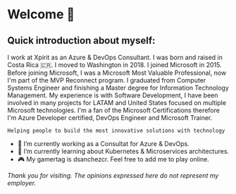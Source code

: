 # Welcome 👋

## Quick introduction about myself:

I work at Xpirit as an Azure & DevOps Consultant. I was born and raised in Costa Rica 🇨🇷. I moved to Washington in 2018. I joined Microsoft in 2015. Before joining Microsoft, I was a Microsoft Most Valuable Professional, now I'm part of the MVP Reconnect program. I graduated from Computer Systems Engineer and finishing a Master degree for Information Technology Management. My experience is with Software Development, I have been involved in many projects for LATAM and United States focused on multiple Microsoft technologies. I'm a fan of the Microsoft Certifications therefore I'm Azure Developer certified, DevOps Engineer and Microsoft Trainer.

```Helping people to build the most innovative solutions with technology```

- 🔭 I’m currently working as a Consultat for Azure & DevOps.
- 🌱 I’m currently learning about Kubernetes & Microservices architectures.
- 🎮 My gamertag is dsanchezcr. Feel free to add me to play online.

*Thank you for visiting. The opinions expressed here do not represent my employer.*
